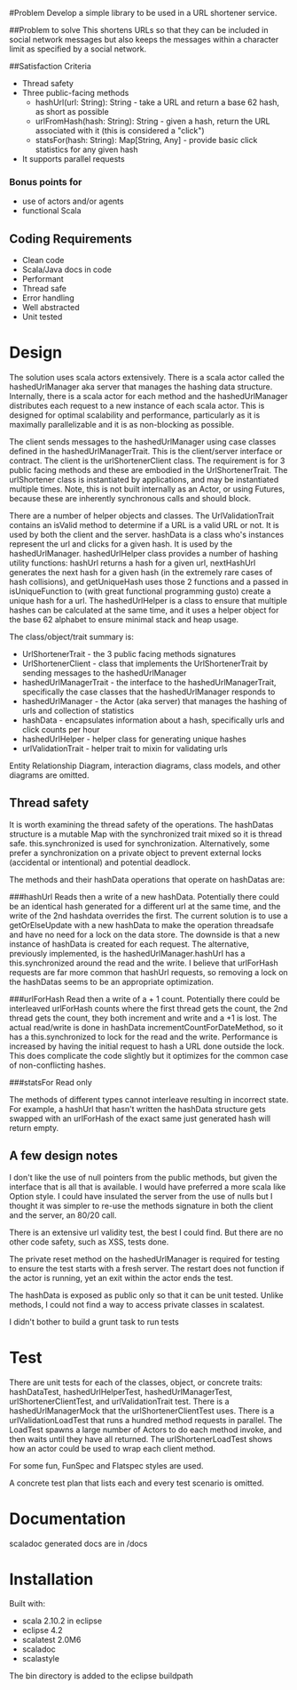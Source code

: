 #Problem
Develop a simple library to be used in a URL shortener service.

##Problem to solve
This shortens URLs so that they can be included in social network messages but also keeps the messages within a character limit as specified by a social network.

##Satisfaction Criteria
* Thread safety
* Three public-facing methods
  * hashUrl(url: String): String - take a URL and return a base 62 hash, as short as possible
  * urlFromHash(hash: String): String - given a hash, return the URL associated with it (this is considered a "click")
  * statsFor(hash: String): Map[String, Any] - provide basic click statistics for any given hash
* It supports parallel requests

### Bonus points for
* use of actors and/or agents
* functional Scala

## Coding Requirements
 * Clean code
 * Scala/Java docs in code
 * Performant
 * Thread safe
 * Error handling
 * Well abstracted
 * Unit tested
 
# Design

The solution uses scala actors extensively.  There is a scala actor called the hashedUrlManager aka server that manages the hashing data structure.  Internally, there is a scala actor for each method and the hashedUrlManager distributes each request to a new instance of each scala actor.  This is designed for optimal scalability and performance, particularly as it is maximally parallelizable and it is as non-blocking as possible.  

The client sends messages to the hashedUrlManager using case classes defined in the hashedUrlManagerTrait.  This is the client/server interface or contract.  The client is the urlShortenerClient class.  The requirement is for 3 public facing methods and these are embodied in the UrlShortenerTrait.  The urlShortener class is instantiated by applications, and may be instantiated multiple times.  Note, this is not built internally as an Actor, or using Futures, because these are inherently synchronous calls and should block.  

There are a number of helper objects and classes.  The UrlValidationTrait contains an isValid method to determine if a URL is a valid URL or not.  It is used by both the client and the server.  hashData is a class who's instances represent the url and clicks for a given hash.  It is used by the hashedUrlManager.  hashedUrlHelper class provides a number of hashing utility functions: hashUrl returns a hash for a given url, nextHashUrl generates the next hash for a given hash (in the extremely rare cases of hash collisions), and getUniqueHash uses those 2 functions and a passed in isUniqueFunction to (with great functional programming gusto) create a unique hash for a url.  The hashedUrlHelper is a class to ensure that multiple hashes can be calculated at the same time, and it uses a helper object for the base 62 alphabet to ensure minimal stack and heap usage.

The class/object/trait summary is:
* UrlShortenerTrait - the 3 public facing methods signatures
* UrlShortenerClient - class that implements the UrlShortenerTrait by sending messages to the hashedUrlManager
* hashedUrlManagerTrait - the interface to the hashedUrlManagerTrait, specifically the case classes that the hashedUrlManager responds to
* hashedUrlManager - the Actor (aka server) that manages the hashing of urls and collection of statistics
* hashData - encapsulates information about a hash, specifically urls and click counts per hour
* hashedUrlHelper - helper class for generating unique hashes
* urlValidationTrait - helper trait to mixin for validating urls

Entity Relationship Diagram, interaction diagrams, class models, and other diagrams are omitted.

## Thread safety

It is worth examining the thread safety of the operations.  The hashDatas structure is a mutable Map with the synchronized trait mixed so 
it is thread safe.  this.synchronized is used for synchronization.  Alternatively, some prefer a synchronization on a private object to prevent
external locks (accidental or intentional) and potential deadlock.

The methods and their hashData operations that operate on hashDatas are:

###hashUrl
Reads then a write of a new hashData.  Potentially there could be an identical hash generated for a different url at the same time, 
and the write of the 2nd hashdata overrides the first.  The current solution is to use a getOrElseUpdate with a new hashData 
to make the operation threadsafe and have no need for a lock on the data store.  The downside is that a new instance of hashData is
created for each request.  The alternative, previously implemented, is the hashedUrlManager.hashUrl has a this.synchronized around 
the read and the write.  I believe that urlForHash requests are far more common that hashUrl requests, so removing a lock on the 
hashDatas seems to be an appropriate optimization.

###urlForHash
Read then a write of a + 1 count.  Potentially there could be interleaved urlForHash counts where the first thread gets the count, 
the 2nd thread gets the count, they both increment and write and a +1 is lost.  The actual read/write is done in hashData incrementCountForDateMethod,
so it has a this.synchronized to lock for the read and the write.  Performance is increased by having the initial request to hash a URL done
outside the lock.  This does complicate the code slightly but it optimizes for the common case of non-conflicting hashes.

###statsFor
Read only

The methods of different types cannot interleave resulting in incorrect state.  For example, a hashUrl that hasn't written the hashData
structure gets swapped with an urlForHash of the exact same just generated hash will return empty. 

## A few design notes

I don't like the use of null pointers from the public methods, but given the interface that is all that is available.  I would have preferred a more scala like Option style.  I could have insulated the server from the use of nulls but I thought it was simpler to re-use the methods signature in both the client and the server, an 80/20 call.  

There is an extensive url validity test, the best I could find.  But there are no other code safety, such as XSS, tests done.

The private reset method on the hashedUrlManager is required for testing to ensure the test starts with a fresh server.  The restart does not function if the actor is running, yet an exit within the actor ends the test.  

The hashData is exposed as public only so that it can be unit tested. Unlike methods, I could not find a way to access private classes in scalatest.

I didn't bother to build a grunt task to run tests

# Test

There are unit tests for each of the classes, object, or concrete traits: hashDataTest, hashedUrlHelperTest, hashedUrlManagerTest, urlShortenerClientTest, and urlValidationTrait test.  There is a hashedUrlManagerMock that the urlShortenerClientTest uses.  There is a urlValidationLoadTest that runs a hundred method requests in parallel.  The LoadTest spawns a large number of Actors to do each method invoke, and then waits until they have all returned. The urlShortenerLoadTest shows how an actor could be used to wrap each client method.  

For some fun, FunSpec and Flatspec styles are used.

A concrete test plan that lists each and every test scenario is omitted.

# Documentation

scaladoc generated docs are in /docs

# Installation

Built with:
* scala 2.10.2 in eclipse
* eclipse 4.2
* scalatest 2.0M6
* scaladoc
* scalastyle

The bin directory is added to the eclipse buildpath